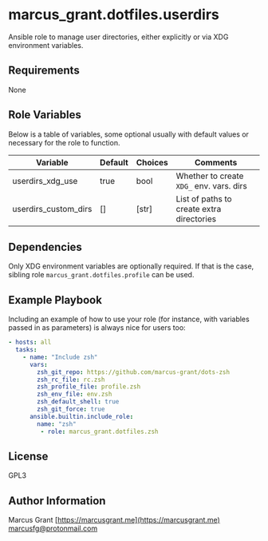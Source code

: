 # marcus_grant.dotfiles.userdirs

Ansible role to manage user directories,
either explicitly or via XDG environment variables.

## Requirements

None

## Role Variables

Below is a table of variables,
some optional usually with default values or necessary for the role to function.

| Variable             | Default | Choices | Comments                                  |
| -------------------- | ------- | ------- | ----------------------------------------- |
| userdirs_xdg_use     | true    | bool    | Whether to create `XDG_` env. vars. dirs  |
| userdirs_custom_dirs | []      | [str]   | List of paths to create extra directories |

## Dependencies

Only XDG environment variables are optionally required.
If that is the case, sibling role `marcus_grant.dotfiles.profile` can be used.

## Example Playbook

Including an example of how to use your role (for instance, with variables passed in as parameters) is always nice for users too:

```yaml
- hosts: all
  tasks:
    - name: "Include zsh"
      vars:
        zsh_git_repo: https://github.com/marcus-grant/dots-zsh
        zsh_rc_file: rc.zsh
        zsh_profile_file: profile.zsh
        zsh_env_file: env.zsh
        zsh_default_shell: true
        zsh_git_force: true
      ansible.builtin.include_role:
        name: "zsh"
         - role: marcus_grant.dotfiles.zsh
```

License
-------

GPL3

Author Information
------------------

Marcus Grant
[https://marcusgrant.me](https://marcusgrant.me)
[marcusfg@protonmail.com](marcusfg@protonmail.com)
